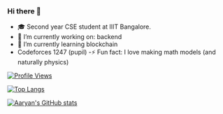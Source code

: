 ### Hi there 👋

<!--
**Aaryan-Ajith-Dev/Aaryan-Ajith-Dev** is a ✨ _special_ ✨ repository because its `README.md` (this file) appears on your GitHub profile.

Here are some ideas to get you started:
- 👯 I’m looking to collaborate on : 
- 🤔 I’m looking for help with : 
- 💬 Ask me about ...
- 📫 How to reach me: 
-->
- 🎓 Second year CSE student at IIIT Bangalore.
- 🔭 I’m currently working on: backend
- 🌱 I’m currently learning blockchain
- Codeforces 1247 (pupil)
-⚡ Fun fact: I love making math models (and naturally physics)

[![Profile Views](https://komarev.com/ghpvc/?username=Aaryan-Ajith-Dev&color=green)](https://github.com/Aaryan-Ajith-Dev)  

[![Top Langs](https://github-readme-stats.vercel.app/api/top-langs/?username=Aaryan-Ajith-Dev&layout=compact)](https://github.com/Aaryan-Ajith-Dev)

[![Aaryan's GitHub stats](https://github-readme-stats.vercel.app/api?username=Aaryan-Ajith-Dev)
](https://github.com/Aaryan-Ajith-Dev)
